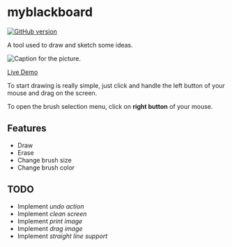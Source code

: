 # myblackboard
[![GitHub version](https://badge.fury.io/gh/madureira%2Fblackboard.svg)](https://badge.fury.io/gh/madureira%2Fblackboard)

A tool used to draw and sketch some ideas.

![Caption for the picture.](http://myblackboard.madureira.me/images/screenshot-myblackboard.png)


[Live Demo](http://myblackboard.madureira.me)

To start drawing is really simple, just click and handle the left button of your mouse and drag on the screen.

To open the brush selection menu, click on **right button** of your mouse.

## Features

- Draw
- Erase
- Change brush size
- Change brush color

## TODO

- Implement *undo action*
- Implement *clean screen*
- Implement *print image*
- Implement *drag image*
- Implement *straight line support*

